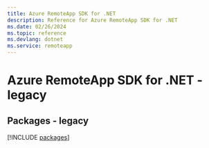 ```yaml
---
title: Azure RemoteApp SDK for .NET
description: Reference for Azure RemoteApp SDK for .NET
ms.date: 02/26/2024
ms.topic: reference
ms.devlang: dotnet
ms.service: remoteapp
---
```

# Azure RemoteApp SDK for .NET - legacy
## Packages - legacy
[!INCLUDE [packages](remoteapp-index.md)]